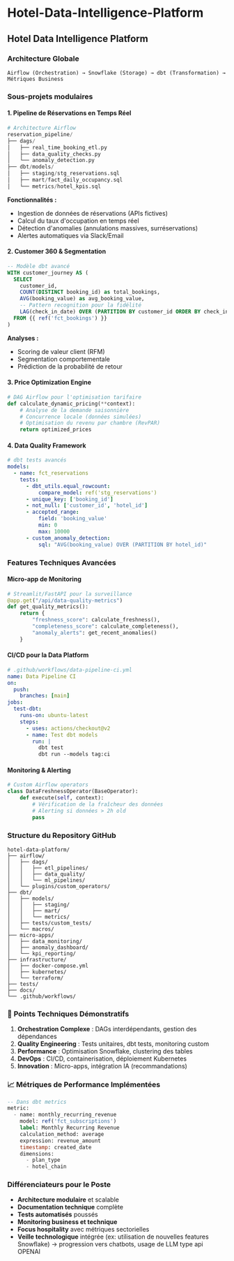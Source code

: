 # Hotel-Data-Intelligence-Platform

##  **Hotel Data Intelligence Platform**

###  **Architecture Globale**
```
Airflow (Orchestration) → Snowflake (Storage) → dbt (Transformation) → Métriques Business
```

###  **Sous-projets modulaires**

#### 1. **Pipeline de Réservations en Temps Réel**
```python
# Architecture Airflow
reservation_pipeline/
├── dags/
│   ├── real_time_booking_etl.py
│   ├── data_quality_checks.py
│   └── anomaly_detection.py
├── dbt/models/
│   ├── staging/stg_reservations.sql
│   ├── mart/fact_daily_occupancy.sql
│   └── metrics/hotel_kpis.sql
```

**Fonctionnalités :**
- Ingestion de données de réservations (APIs fictives)
- Calcul du taux d'occupation en temps réel
- Détection d'anomalies (annulations massives, surréservations)
- Alertes automatiques via Slack/Email

#### 2. **Customer 360 & Segmentation**
```sql
-- Modèle dbt avancé
WITH customer_journey AS (
  SELECT 
    customer_id,
    COUNT(DISTINCT booking_id) as total_bookings,
    AVG(booking_value) as avg_booking_value,
    -- Pattern recognition pour la fidélité
    LAG(check_in_date) OVER (PARTITION BY customer_id ORDER BY check_in_date) as previous_stay
  FROM {{ ref('fct_bookings') }}
)
```

**Analyses :**
- Scoring de valeur client (RFM)
- Segmentation comportementale
- Prédiction de la probabilité de retour

#### 3. **Price Optimization Engine**
```python
# DAG Airflow pour l'optimisation tarifaire
def calculate_dynamic_pricing(**context):
    # Analyse de la demande saisonnière
    # Concurrence locale (données simulées)
    # Optimisation du revenu par chambre (RevPAR)
    return optimized_prices
```

#### 4. **Data Quality Framework**
```yaml
# dbt tests avancés
models:
  - name: fct_reservations
    tests:
      - dbt_utils.equal_rowcount:
          compare_model: ref('stg_reservations')
      - unique_key: ['booking_id']
      - not_null: ['customer_id', 'hotel_id']
      - accepted_range:
          field: 'booking_value'
          min: 0
          max: 10000
      - custom_anomaly_detection:
          sql: "AVG(booking_value) OVER (PARTITION BY hotel_id)"
```

### **Features Techniques Avancées**

#### **Micro-app de Monitoring**
```python
# Streamlit/FastAPI pour la surveillance
@app.get("/api/data-quality-metrics")
def get_quality_metrics():
    return {
        "freshness_score": calculate_freshness(),
        "completeness_score": calculate_completeness(),
        "anomaly_alerts": get_recent_anomalies()
    }
```

#### **CI/CD pour la Data Platform**
```yaml
# .github/workflows/data-pipeline-ci.yml
name: Data Pipeline CI
on:
  push:
    branches: [main]
jobs:
  test-dbt:
    runs-on: ubuntu-latest
    steps:
      - uses: actions/checkout@v2
      - name: Test dbt models
        run: |
          dbt test
          dbt run --models tag:ci
```

#### **Monitoring & Alerting**
```python
# Custom Airflow operators
class DataFreshnessOperator(BaseOperator):
    def execute(self, context):
        # Vérification de la fraîcheur des données
        # Alerting si données > 2h old
        pass
```

###  **Structure du Repository GitHub**
```
hotel-data-platform/
├── airflow/
│   ├── dags/
│   │   ├── etl_pipelines/
│   │   ├── data_quality/
│   │   └── ml_pipelines/
│   └── plugins/custom_operators/
├── dbt/
│   ├── models/
│   │   ├── staging/
│   │   ├── mart/
│   │   └── metrics/
│   ├── tests/custom_tests/
│   └── macros/
├── micro-apps/
│   ├── data_monitoring/
│   ├── anomaly_dashboard/
│   └── kpi_reporting/
├── infrastructure/
│   ├── docker-compose.yml
│   ├── kubernetes/
│   └── terraform/
├── tests/
├── docs/
└── .github/workflows/
```

### 🔧 **Points Techniques Démonstratifs**

1. **Orchestration Complexe** : DAGs interdépendants, gestion des dépendances
2. **Quality Engineering** : Tests unitaires, dbt tests, monitoring custom
3. **Performance** : Optimisation Snowflake, clustering des tables
4. **DevOps** : CI/CD, containerisation, déploiement Kubernetes
5. **Innovation** : Micro-apps, intégration IA (recommandations)

### 📈 **Métriques de Performance Implémentées**

```sql
-- Dans dbt metrics
metric:
  - name: monthly_recurring_revenue
    model: ref('fct_subscriptions')
    label: Monthly Recurring Revenue
    calculation_method: average
    expression: revenue_amount
    timestamp: created_date
    dimensions:
      - plan_type
      - hotel_chain
```

###  **Différenciateurs pour le Poste**

- **Architecture modulaire** et scalable
- **Documentation technique** complète
- **Tests automatisés** poussés
- **Monitoring business et technique**
- **Focus hospitality** avec métriques sectorielles
- **Veille technologique** intégrée (ex: utilisation de nouvelles features Snowflake) -> progression vers chatbots, usage de LLM type api OPENAI
